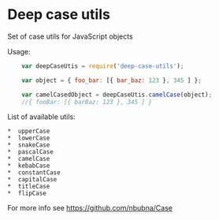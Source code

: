 # Deep case utils

Set of case utils for JavaScript objects

Usage:

```js
	var deepCaseUtis = require('deep-case-utils');

	var object = { foo_bar: [{ bar_baz: 123 }, 345 ] };

	var camelCasedObject = deepCaseUtis.camelCase(object);
	//{ fooBar: [{ barBaz: 123 }, 345 ] }

```

List of available utils: 

	*  upperCase
	*  lowerCase
	*  snakeCase
	*  pascalCase
	*  camelCase
	*  kebabCase
	*  constantCase
	*  capitalCase
	*  titleCase
	*  flipCase

For more info see https://github.com/nbubna/Case